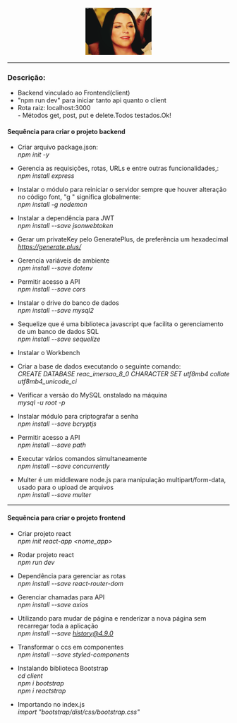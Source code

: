 <p align="center">
<img src= "./public/upload/anuncios/3-06-2021-21h-10_amylee-linda_2.gif" width="150" alt="icon-amy-lee" >
</p>
<hr>

### Descrição:
- Backend vinculado ao Frontend(client)<br>
- "npm run dev" para iniciar tanto api quanto o client<br>
- Rota raiz: localhost:3000<br>- Métodos get, post, put e delete.Todos testados.Ok!<br>

#### Sequência para criar o projeto backend
* Criar arquivo package.json:<br>
*npm init -y*<br>

* Gerencia as requisições, rotas, URLs e entre outras funcionalidades,:<br>
*npm install express*<br>


* Instalar o módulo para reiniciar o servidor sempre que houver alteração no código font, "g " significa globalmente:<br>
*npm install -g nodemon*<br>

* Instalar a dependência para JWT<br>
*npm install --save jsonwebtoken*

* Gerar um privateKey pelo GeneratePlus, de preferência um hexadecimal
*https://generate.plus/*

* Gerencia variáveis de ambiente<br>
*npm install --save dotenv*

* Permitir acesso a API<br>
*npm install --save cors*
* Instalar o drive do banco de dados<br>
*npm install --save mysql2*
* Sequelize que é uma biblioteca javascript que facilita o gerenciamento de um banco de dados SQL<br>
*npm install --save sequelize*<br>
* Instalar o Workbench<br>
* Criar a base de dados executando o seguinte comando:<br>
*CREATE DATABASE reac_imersao_8_0 CHARACTER SET utf8mb4 collate utf8mb4_unicode_ci*
* Verificar a versão do MySQL onstalado na máquina<br>
*mysql -u root -p*
* Instalar módulo para criptografar a senha<br>
*npm install --save bcryptjs*
* Permitir acesso a API<br>
*npm install --save path*
* Executar vários comandos simultaneamente<br>
*npm install --save concurrently*

* Multer é um middleware node.js para manipulação multipart/form-data, usado para o upload de arquivos<br>
*npm install --save multer*

<hr>

#### Sequência para criar o projeto frontend
* Criar projeto react<br>
*npm init react-app <nome_app>*<br>

* Rodar projeto react<br>
*npm run dev*<br>

* Dependência para gerenciar as rotas<br>
*npm install --save react-router-dom*<br>

* Gerenciar chamadas para API<br>
*npm install --save axios*<br>

* Utilizando para mudar de página e renderizar a nova página sem recarregar toda a aplicação<br>
*npm install --save history@4.9.0*<br>
* Transformar o ccs em componentes<br>
*npm install --save styled-components*<br>

* Instalando biblioteca Bootstrap<br>
*cd client*<br>
*npm i bootstrap*<br>
*npm i reactstrap*

* Importando no index.js<br>
*import "bootstrap/dist/css/bootstrap.css"*



